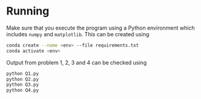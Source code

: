 # Running

Make sure that you execute the program using a Python environment which includes `numpy` and `matplotlib`.
This can be created using
```bash
conda create --name <env> --file requirements.txt
conda activate <env>
```

Output from problem 1, 2, 3 and 4 can be checked using
```bash
python Q1.py
python Q2.py
python Q3.py
python Q4.py
```